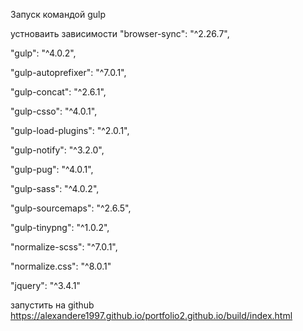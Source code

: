 Запуск командой gulp

устноваить зависимости "browser-sync": "^2.26.7",

"gulp": "^4.0.2",

"gulp-autoprefixer": "^7.0.1",

"gulp-concat": "^2.6.1",

"gulp-csso": "^4.0.1",

"gulp-load-plugins": "^2.0.1",

"gulp-notify": "^3.2.0",

"gulp-pug": "^4.0.1",

"gulp-sass": "^4.0.2",

"gulp-sourcemaps": "^2.6.5",

"gulp-tinypng": "^1.0.2",

"normalize-scss": "^7.0.1",

"normalize.css": "^8.0.1"

"jquery": "^3.4.1"

запустить на github https://alexandere1997.github.io/portfolio2.github.io/build/index.html
